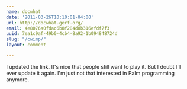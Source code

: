 ```yaml
---
name: docwhat
date: '2011-03-26T10:10:01-04:00'
url: http://docwhat.gerf.org/
email: 4e8076a0fdac6b8f284d8b316efdf7f3
uuid: 7ea1c9af-49b0-4cb4-8a92-1b094848724d
slug: "/cwimp/"
layout: comment

---
```


I updated the link. It's nice that people still want to play it.  But I doubt I'll ever update it again.  I'm just not that interested in Palm programming anymore.
